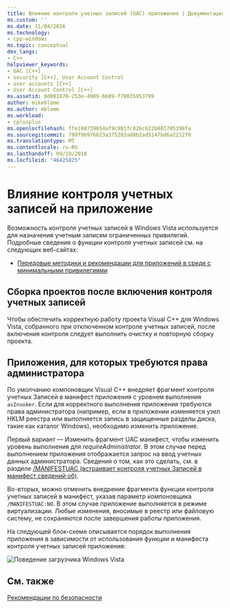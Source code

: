```yaml
---
title: Влияние контроля учетных записей (UAC) приложение | Документация Майкрософт
ms.custom: ''
ms.date: 11/04/2016
ms.technology:
- cpp-windows
ms.topic: conceptual
dev_langs:
- C++
helpviewer_keywords:
- UAC [C++]
- security [C++], User Account Control
- user accounts [C++]
- User Account Control [C++]
ms.assetid: 0d001870-253e-4989-b689-f78035953799
author: mikeblome
ms.author: mblome
ms.workload:
- cplusplus
ms.openlocfilehash: ffe19d739654af9c981fc826c622b883705398fa
ms.sourcegitcommit: 799f9b976623a375203ad8b2ad5147bd6a2212f0
ms.translationtype: MT
ms.contentlocale: ru-RU
ms.lasthandoff: 09/19/2018
ms.locfileid: "46425825"
---
```

# <a name="how-user-account-control-uac-affects-your-application"></a>Влияние контроля учетных записей на приложение

Возможность контроля учетных записей в Windows Vista используется для назначения учетным записям ограниченных привилегий. Подробные сведения о функции контроля учетных записей см. на следующих веб-сайтах:

- [Передовые методики и рекомендации для приложений в среде с минимальными привилегиями](/windows/desktop/uxguide/winenv-uac)

## <a name="building-projects-after-enabling-uac"></a>Сборка проектов после включения контроля учетных записей

Чтобы обеспечить корректную работу проекта Visual C++ для Windows Vista, собранного при отключенном контроле учетных записей, после включения контроля следует выполнить очистку и повторную сборку проекта.

## <a name="applications-that-require-administrative-privileges"></a>Приложения, для которых требуются права администратора

По умолчанию компоновщик Visual C++ внедряет фрагмент контроля учетных Записей в манифест приложения с уровнем выполнения `asInvoker`. Если для корректного выполнения приложения требуются права администратора (например, если в приложении изменяется узел HKLM реестра или выполняется запись в защищенные разделы диска, такие как каталог Windows), необходимо изменить приложение.

Первый вариант — Изменить фрагмент UAC манифест, чтобы изменить уровень выполнения для *requireAdministrator*. В этом случае перед выполнением приложения отображается запрос на ввод учетных данных администратора. Сведения о том, как это сделать, см. в разделе [/MANIFESTUAC (встраивает контроля учетных Записей в манифест сведений об)](../build/reference/manifestuac-embeds-uac-information-in-manifest.md).

Во-вторых, можно отменить внедрение фрагмента функции контроля учетных записей в манифест, указав параметр компоновщика `/MANIFESTUAC:NO`. В этом случае приложение выполняется в режиме виртуализации. Любые изменения, вносимые в реестр или файловую систему, не сохраняются после завершения работы приложения.

На следующей блок-схеме описывается порядок выполнения приложения в зависимости от использования функции и манифеста контроля учетных записей приложения:

![Поведение загрузчика Windows Vista](media/uacflowchart.png "UACflowchart")

## <a name="see-also"></a>См. также

[Рекомендации по безопасности](security-best-practices-for-cpp.md)
